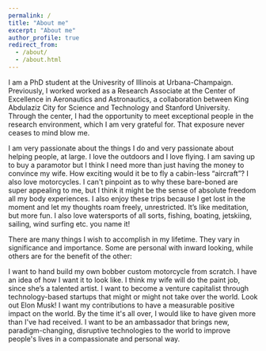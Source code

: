 ```yaml
---
permalink: /
title: "About me"
excerpt: "About me"
author_profile: true
redirect_from: 
  - /about/
  - /about.html
---
```



I am a PhD student at the Univesrity of Illinois at Urbana-Champaign. Previously, I worked worked as a Research Associate at the Center of Excellence in Aeronautics and Astronautics, a collaboration between King Abdulaziz City for Science and Technology and Stanford University. Through the center, I had the opportunity to meet exceptional people in the research environment, which I am very grateful for. That exposure never ceases to mind blow me.

I am very passionate about the things I do and very passionate about helping people, at large. I love the outdoors and I love flying. I am saving up to buy a paramotor but I think I need more than just having the money to convince my wife. How exciting would it be to fly a cabin-less “aircraft”? I also love motorcycles. I can't pinpoint as to why these bare-boned are super appealing to me, but I think it might be the sense of absolute freedom all my body experiences. I also enjoy these trips because I get lost in the moment and let my thoughts roam freely, unrestricted. It’s like meditation, but more fun. I also love watersports of all sorts, fishing, boating, jetskiing, sailing, wind surfing etc. you name it!

There are many things I wish to accomplish in my lifetime. They vary in significance and importance. Some are personal with inward looking, while others are for the benefit of the other:

I want to hand build my own bobber custom motorcycle from scratch. I have an idea of how I want it to look like. I think my wife will do the paint job, since she’s a talented artist.
I want to become a venture capitalist through technology-based startups that might or might not take over the world. Look out Elon Musk!
I want my contributions to have a measurable positive impact on the world. By the time it's all over, I would like to have given more than I've had received. I want to be an ambassador that brings new, paradigm-changing, disruptive technologies to the world to improve people's lives in a compassionate and personal way.
